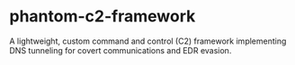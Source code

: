 # phantom-c2-framework
A lightweight, custom command and control (C2) framework implementing DNS tunneling for covert communications and EDR evasion.
